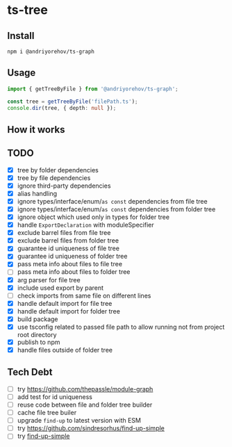 # ts-tree

## Install 

```shell
npm i @andriyorehov/ts-graph
```

## Usage

```ts
import { getTreeByFile } from '@andriyorehov/ts-graph';

const tree = getTreeByFile('filePath.ts');
console.dir(tree, { depth: null });
```

## How it works


## TODO

- [x] tree by folder dependencies
- [x] tree by file dependencies
- [x] ignore third-party dependencies
- [x] alias handling
- [x] ignore types/interface/enum/`as const` dependencies from file tree
- [x] ignore types/interface/enum/`as const` dependencies from folder tree
- [x] ignore object which used only in types for folder tree
- [x] handle `ExportDeclaration` with moduleSpecifier
- [x] exclude barrel files from file tree
- [x] exclude barrel files from folder tree
- [x] guarantee id uniqueness of file tree
- [x] guarantee id uniqueness of folder tree
- [x] pass meta info about files to file tree
- [ ] pass meta info about files to folder tree
- [x] arg parser for file tree
- [x] include used export by parent
- [ ] check imports from same file on different lines
- [x] handle default import for file tree
- [x] handle default import for folder tree
- [x] build package
- [x] use tsconfig related to passed file path to allow running not from project root directory
- [x] publish to npm
- [x] handle files outside of folder tree

## Tech Debt

- [ ] try https://github.com/thepassle/module-graph
- [ ] add test for id uniqueness
- [ ] reuse code between file and folder tree builder
- [ ] cache file tree builer
- [ ] upgrade `find-up` to latest version with ESM
- [ ] try https://github.com/sindresorhus/find-up-simple
- [ ] try [find-up-simple](https://github.com/sindresorhus/find-up-simple)
